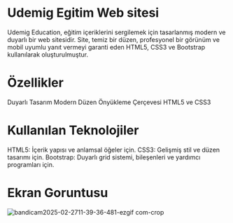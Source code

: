 # Udemig Egitim Web sitesi

Udemig Education, eğitim içeriklerini sergilemek için tasarlanmış modern ve duyarlı bir web sitesidir. Site, temiz bir düzen, profesyonel bir görünüm ve mobil uyumlu yanıt vermeyi garanti eden HTML5, CSS3 ve Bootstrap kullanılarak oluşturulmuştur.

# Özellikler

Duyarlı Tasarım
Modern Düzen
Önyükleme Çerçevesi
HTML5 ve CSS3
# Kullanılan Teknolojiler

HTML5: İçerik yapısı ve anlamsal öğeler için.
CSS3: Gelişmiş stil ve düzen tasarımı için.
Bootstrap: Duyarlı grid sistemi, bileşenleri ve yardımcı programları için.

# Ekran Goruntusu




![bandicam2025-02-2711-39-36-481-ezgif com-crop](https://github.com/user-attachments/assets/e24d954f-f4af-4033-84ad-c1fb1cad1537)

